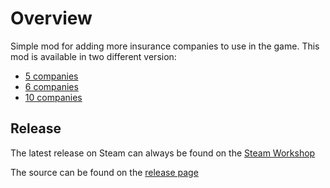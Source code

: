 # Overview
Simple mod for adding more insurance companies to use in the game. 
This mod is available in two different version:

* [5 companies](https://github.com/ph-mods/5-insurances)
* [6 companies](./)
* [10 companies](https://github.com/ph-mods/10-insurances)

## Release

The latest release on Steam can always be found on the [Steam Workshop](https://steamcommunity.com/sharedfiles/filedetails/?id=1959471780)

The source can be found on the [release page](https://github.com/ph-mods/6-insurances/releases)
